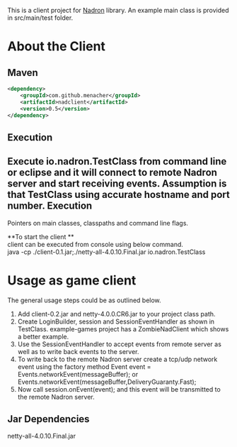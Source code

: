 This is a client project for [Nadron](https://github.com/menacher/java-game-server/tree/netty4/nadron) library. An example main class is provided in src/main/test folder.

About the Client
================
Maven
-----
```xml
<dependency>
    <groupId>com.github.menacher</groupId>
    <artifactId>nadclient</artifactId>
    <version>0.5</version>
</dependency>
```
Execution
---------
Execute io.nadron.TestClass from command line or eclipse and it will connect to remote Nadron server and start receiving events. Assumption is that TestClass using accurate hostname and port number.
Execution  
---------
Pointers on main classes, classpaths and command line flags.    

**To start the client **    
client can be executed from console using below command.        
java -cp ./client-0.1.jar;./netty-all-4.0.10.Final.jar  io.nadron.TestClass  

Usage as game client
====================
The general usage steps could be as outlined below.    
1.  Add client-0.2.jar and netty-4.0.0.CR6.jar to your project class path.    
2.  Create LoginBuilder, session and SessionEventHandler as shown in TestClass. example-games project has a ZombieNadClient which shows a better example.    
3.  Use the SessionEventHandler to accept events from remote server as well as to write back events to the server.    
4.  To write back to the remote Nadron server create a tcp/udp network event using the factory method Event event = Events.networkEvent(messageBuffer); or Events.networkEvent(messageBuffer,DeliveryGuaranty.Fast);    
5.  Now call session.onEvent(event); and this event will be transmitted to the remote Nadron server.    

Jar Dependencies
----------------
netty-all-4.0.10.Final.jar         